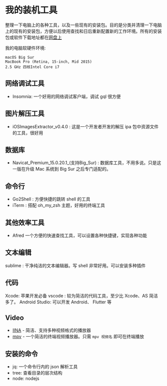 # 我的装机工具

整理一下电脑上的各种工具，以及一些现有的安装包。目的是分类并清理一下电脑上的现有的安装包，方便以后使用查找和日后重新配置新的工作环境。所有的安装包或软件下载地址都在[网盘上]()

我的电脑软硬件环境:

```
macOS Big Sur
MacBook Pro (Retina, 15-inch, Mid 2015)
2.5 GHz 四核Intel Core i7
```

## 网络调试工具

- Insomnia: 一个好用的网络调试客户端，调试 gql 很方便


## 图片解压工具

- iOSImagesExtractor_v0.4.0 : 这是一个开发者开发的解压 ipa 包中资源文件的工具，很好用


## 数据库

- Navicat_Premium_15.0.20.1_(支持Big_Sur) : 数据库工具，不用多说。只是这一版在升级 Mac 系统到 Big Sur 之后专门适配的。

## 命令行

- Go2Shell : 方便快捷的跳转 shell 的工具
- iTerm : 搭配 oh_my_zsh 主题，好用的终端工具


## 其他效率工具

- Afred 一个方便的快速查找工具，可以设置各种快捷键，实现各种功能


## 文本编辑

sublime : 干净纯洁的文本编辑器。写 shell 非常好用。可以安装多种插件

## 代码

Xcode: 苹果开发必备
vscode : 较为简洁的代码工具，至少比 Xcode、AS 简洁多了。
Android Studio: 可以开发 Android、 Flutter 等


## Video
	
-	[IINA](https://lhc70000.github.io/iina/) - 简洁、支持多种视频格式的播放器  
-	[mpv](https://mpv.io/) - 一个简洁的终端视频播放器。只需 `mpv 视频名` 即可在终端播放


## 安装的命令

- jq: 一个命令行内的 json 解析工具
- tree: 查看目录的层次结构
- node: nodejs

